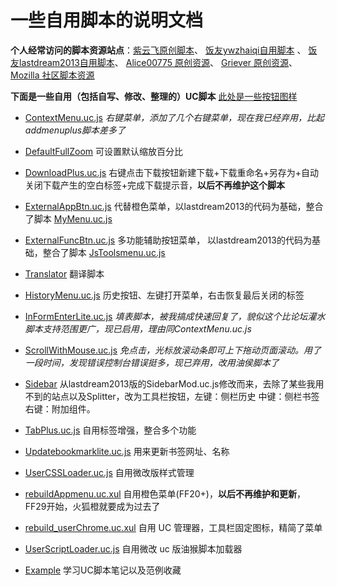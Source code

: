 一些自用脚本的说明文档
=======

**个人经常访问的脚本资源站点**：[紫云飞原创脚本](http://www.cnblogs.com/ziyunfei/archive/2011/11/25/2263756.html)、 [饭友ywzhaiqi自用脚本](https://github.com/ywzhaiqi/userChromeJS) 、 [饭友lastdream2013自用脚本](https://github.com/lastdream2013/userChrome)、 [Alice00775 原创资源](https://github.com/alice0775/userChrome.js)、 [Griever 原创资源](https://github.com/Griever/userChromeJS)、[Mozilla 社区脚本资源](https://j.mozest.com/zh-CN/)

**下面是一些自用（包括自写、修改、整理的）UC脚本** [此处是一些按钮图样](https://github.com/defpt/userChromeJs/blob/master/Picture/README.md)

* [ContextMenu.uc.js](https://github.com/defpt/userChromeJs/blob/master/ContextMenu.uc.js) *右键菜单，添加了几个右键菜单，现在我已经弃用，比起addmenuplus脚本差多了*
* [DefaultFullZoom](https://github.com/defpt/userChromeJs/tree/master/Default%20Full%20Zoom%20Level)  可设置默认缩放百分比
* [DownloadPlus.uc.js](https://github.com/defpt/userChromeJs/blob/master/DownloadPlus.uc.js)  右键点击下载按钮新建下载+下载重命名+另存为+自动关闭下载产生的空白标签+完成下载提示音，**以后不再维护这个脚本**
* [ExternalAppBtn.uc.js](https://github.com/defpt/userChromeJs/blob/master/ExternalAppBtn.uc.js) 代替橙色菜单，以lastdream2013的代码为基础，整合了脚本 [MyMenu.uc.js](https://github.com/defpt/userChromeJs/blob/master/MyMenu.uc.js) 
* [ExternalFuncBtn.uc.js](https://github.com/defpt/userChromeJs/blob/master/ExternalFuncBtn.uc.js)  多功能辅助按钮菜单， 以lastdream2013的代码为基础，整合了脚本 [JsToolsmenu.uc.js](https://github.com/defpt/userChromeJs/blob/master/JsToolsmenu.uc.js)
* [Translator](https://github.com/defpt/userChromeJs/blob/master/Translator) 翻译脚本
* [HistoryMenu.uc.js](https://github.com/defpt/userChromeJs/blob/master/HistoryMenu.uc.js) 历史按钮、左键打开菜单，右击恢复最后关闭的标签 
* [InFormEnterLite.uc.js](https://github.com/defpt/userChromeJs/blob/master/InFormEnterLite.uc.js) *填表脚本，被我搞成快速回复了，貌似这个比论坛灌水脚本支持范围更广，现已启用，理由同ContextMenu.uc.js*
* [ScrollWithMouse.uc.js](https://github.com/defpt/userChromeJs/blob/master/ScrollWithMouse.uc.js)   *免点击，光标放滚动条即可上下拖动页面滚动。用了一段时间，发现错误控制台错误挺多，现已弃用，改用油侯脚本了*
* [Sidebar](https://github.com/defpt/userChromeJs/blob/master/Sidebar)   从lastdream2013版的SidebarMod.uc.js修改而来，去除了某些我用不到的站点以及Splitter，改为工具栏按钮，左键：侧栏历史 中键：侧栏书签 右键：附加组件。
* [TabPlus.uc.js](https://github.com/defpt/userChromeJs/blob/master/TabPlus.uc.js) 自用标签增强，整合多个功能
* [Updatebookmarklite.uc.js](https://github.com/defpt/userChromeJs/blob/master/Updatebookmarklite.uc.js) 用来更新书签网址、名称
* [UserCSSLoader.uc.js](https://github.com/defpt/userChromeJs/blob/master/UserCSSLoader.uc.js) 自用微改版样式管理
* [rebuildAppmenu.uc.xul](https://github.com/defpt/userChromeJs/blob/master/rebuildAppmenu.uc.xul) 自用橙色菜单(FF20+)，**以后不再维护和更新**，FF29开始，火狐橙就要成为过去了
* [rebuild_userChrome.uc.xul](https://github.com/defpt/userChromeJs/blob/master/rebuild_userChrome.uc.xul) 自用 UC 管理器，工具栏固定图标，精简了菜单
* [UserScriptLoader.uc.js](https://github.com/defpt/userChromeJs/blob/master/UserScriptLoader.uc.js) 自用微改 uc 版油猴脚本加载器


* [Example](https://github.com/defpt/userChromeJs/blob/master/Example) 学习UC脚本笔记以及范例收藏
